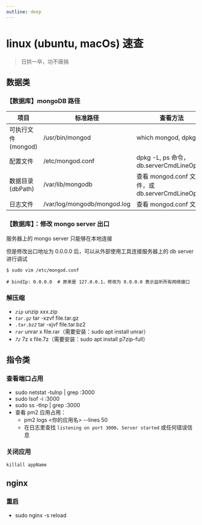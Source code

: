 ```yaml
---
outline: deep
---
```


# linux (ubuntu, macOs) 速查

> 日拱一卒，功不唐捐

## 数据类

### 【数据库】mongoDB 路径

| 项目                | 标准路径                    | 查看方法                                         |
| ------------------- | --------------------------- | ------------------------------------------------ |
| 可执行文件 (mongod) | /usr/bin/mongod             | which mongod, dpkg -L                            |
| 配置文件            | /etc/mongod.conf            | dpkg -L, ps 命令，db.serverCmdLineOpts()         |
| 数据目录 (dbPath)   | /var/lib/mongodb            | 查看 mongod.conf 文件，或 db.serverCmdLineOpts() |
| 日志文件            | /var/log/mongodb/mongod.log | 查看 mongod.conf 文件                            |

### 【数据库】：修改 mongo server 出口

服务器上的 mongo server 只能够在本地连接

但是修改出口地址为 0.0.0.0 后，可以从外部使用工具连接服务器上的 db server 进行调试

```shell
$ sudo vim /etc/mongod.conf

# bindIp: 0.0.0.0  # 原来是 127.0.0.1，修改为 0.0.0.0 表示监听所有网络接口
```

### 解压缩

- _`zip`_ unzip xxx.zip
- _`tar.gz`_ tar -xzvf file.tar.gz
- _`.tar.bz2`_ tar -xjvf file.tar.bz2
- _`rar`_ unrar x file.rar（需要安装：sudo apt install unrar）
- _`7z`_ 7z x file.7z（需要安装：sudo apt install p7zip-full）

## 指令类

### 查看端口占用

- sudo netstat -tulnp | grep :3000
- sudo lsof -i :3000
- sudo ss -tlnp | grep :3000
- 查看 pm2 应用占用：
  - pm2 logs <你的应用名> --lines 50
  - 在日志里查找 `listening on port 3000`、`Server started` 或任何错误信息

### 关闭应用

`killall appName`

## nginx

### 重启

- sudo nginx -s reload